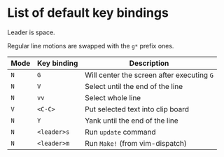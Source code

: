 # List of default key bindings

Leader is space.

Regular line motions are swapped with the `g*` prefix ones.


| Mode | Key binding | Description                                |
| ---- | ----------- | ------------------------------------------ |
| `N`  | `G`         | Will center the screen after executing `G` |
| `N`  | `V`         | Select until the end of the line           |
| `N`  | `vv`        | Select whole line                          |
| `V`  | `<C-C>`     | Put selected text into clip board          |
| `N`  | `Y`         | Yank until the end of the line             |
| `N`  | `<leader>s` | Run `update` command                       |
| `N`  | `<leader>m` | Run `Make!` (from vim-dispatch)            |
